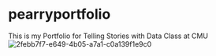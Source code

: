 # pearryportfolio
This is my Portfolio for Telling Stories with Data Class at CMU
![2febb7f7-e649-4b05-a7a1-c0a139f1e9c0](https://user-images.githubusercontent.com/67538479/213560625-77f08b5e-c312-4bac-8069-48aeaee58ebf.jpg)
